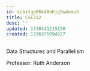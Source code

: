 ```yaml
---
id: scbitqg06k40ohjg5w4emu3
title: CSE332
desc: ''
updated: 1736541215150
created: 1736375994027
---
```

Data Structures and Parallelism

Professor: Ruth Anderson
